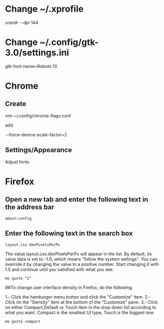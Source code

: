 # Change  ~/.xprofile
xrandr --dpi 144

# Change ~/.config/gtk-3.0/settings.ini
gtk-font-name=Roboto 10

# Chrome
## Create
vim ~/.config/chrome-flags.conf

add

--force-device-scale-factor=2

## Settings/Appearance 
Adjust fonts

# Firefox
## Open a new tab and enter the following text in the address bar
    about:config

## Enter the following text in the search box
    layout.css.devPixelsPerPx

The value layout.css.devPixelsPerPx will appear in the list. 
By default, its value data is set to -1.0, which means "follow the system settings". 
You can override it by changing the value to a positive number.
Start changing it with 1.5 and continue until you satisfied with what you see.

    me gusto "2"


##To change user interface density in Firefox, do the following.

1.- Click the hamburger menu button and click the "Customize" item.
2.- Click on the "Density" item at the bottom of the "Customize" pane.
3.- Click on either Compact,Default or Touch item in the drop down list according to what you want. 
    Compact is the smallest UI type, Touch is the biggest one.
    
    me gustó compact
